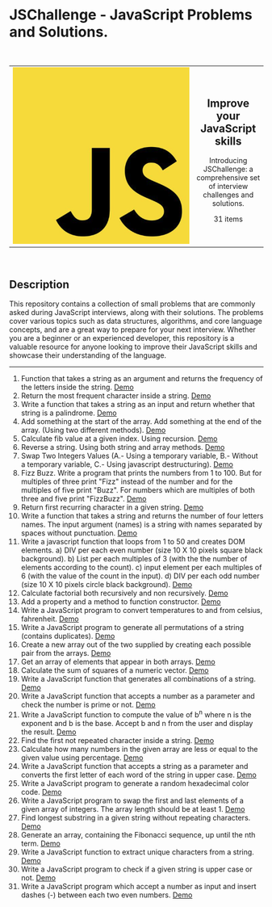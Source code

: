 
# JSChallenge - JavaScript Problems and Solutions.

<br/>

<table>
<tr>
<td width="350px">
<img src="https://raw.githubusercontent.com/mariuspetrov/js-challenge/main/js.png" alt="JSChallenge" width="350px"/>
</td>
  
<td>
<h2 align="center">Improve your JavaScript skills</h2> 
<p align="center">Introducing JSChallenge: a comprehensive set of interview challenges and solutions.</p> 
<p align="center">31 items</p>
</td>
</tr>
</table>


<br/>

## Description
This repository contains a collection of small problems that are commonly asked during JavaScript interviews, along with their solutions. The problems cover various topics such as data structures, algorithms, and core language concepts, and are a great way to prepare for your next interview. Whether you are a beginner or an experienced developer, this repository is a valuable resource for anyone looking to improve their JavaScript skills and showcase their understanding of the language.


<hr/>

1.  Function that takes a string as an argument and returns the frequency of the letters inside the string. <a href="https://mariuspetrov.github.io/js-challenge/01/index.html" target="_blank">Demo</a>
2.  Return the most frequent character inside a string. <a href="https://mariuspetrov.github.io/js-challenge/02/index.html" target="_blank">Demo</a>
3.  Write a function that takes a string as an input and return whether that string is a palindrome. <a href="https://mariuspetrov.github.io/js-challenge/03/index.html" target="_blank">Demo</a>
4.  Add something at the start of the array. Add something at the end of the array. (Using two different methods). <a href="https://mariuspetrov.github.io/js-challenge/04/index.html" target="_blank">Demo</a>
5.  Calculate fib value at a given index. Using recursion. <a href="https://mariuspetrov.github.io/js-challenge/05/index.html" target="_blank">Demo</a>
6.  Reverse a string. Using both string and array methods. <a href="https://mariuspetrov.github.io/js-challenge/06/index.html" target="_blank">Demo</a>
7.  Swap Two Integers Values (A.- Using a temporary variable, B.- Without a temporary variable, C.- Using javascript destructuring). <a href="https://mariuspetrov.github.io/js-challenge/07/index.html" target="_blank">Demo</a>
8.  Fizz Buzz. Write a program that prints the numbers from 1 to 100. But for multiples of three print "Fizz" instead of the number and for the multiples of five print "Buzz". For numbers which are multiples of both three and five print "FizzBuzz". <a href="https://mariuspetrov.github.io/js-challenge/08/index.html" target="_blank">Demo</a>
9.  Return first recurring character in a given string. <a href="https://mariuspetrov.github.io/js-challenge/09/index.html" target="_blank">Demo</a>
10. Write a function that takes a string and returns the number of four letters names. The input argument (names) is a string with names separated by spaces without punctuation. <a href="https://mariuspetrov.github.io/js-challenge/10/index.html" target="_blank">Demo</a>
11. Write a javascript function that loops from 1 to 50 and creates DOM elements. a) DIV per each even number (size 10 X 10 pixels square black background). b) List per each multiples of 3 (with the the number of elements according to the count). c) input element per each multiples of 6 (with the value of the count in the input). d) DIV per each odd number (size 10 X 10 pixels circle black background). <a href="https://mariuspetrov.github.io/js-challenge/11/index.html" target="_blank">Demo</a>
12. Calculate factorial both recursively and non recursively. <a href="https://mariuspetrov.github.io/js-challenge/12/index.html" target="_blank">Demo</a>
13. Add a property and a method to function constructor. <a href="https://mariuspetrov.github.io/js-challenge/13/index.html" target="_blank">Demo</a>
14. Write a JavaScript program to convert temperatures to and from celsius, fahrenheit. <a href="https://mariuspetrov.github.io/js-challenge/14/index.html" target="_blank">Demo</a>
15. Write a JavaScript program to generate all permutations of a string (contains duplicates). <a href="https://mariuspetrov.github.io/js-challenge/15/index.html" target="_blank">Demo</a>
16. Create a new array out of the two supplied by creating each possible pair from the arrays. <a href="https://mariuspetrov.github.io/js-challenge/16/index.html" target="_blank">Demo</a>
17. Get an array of elements that appear in both arrays. <a href="https://mariuspetrov.github.io/js-challenge/17/index.html" target="_blank">Demo</a>
18. Calculate the sum of squares of a numeric vector. <a href="https://mariuspetrov.github.io/js-challenge/18/index.html" target="_blank">Demo</a>
19. Write a JavaScript function that generates all combinations of a string. <a href="https://mariuspetrov.github.io/js-challenge/19/index.html" target="_blank">Demo</a>
20. Write a JavaScript function that accepts a number as a parameter and check the number is prime or not. <a href="https://mariuspetrov.github.io/js-challenge/20/index.html" target="_blank">Demo</a>
21. Write a JavaScript function to compute the value of b<sup>n</sup> where n is the exponent and b is the base. Accept b and n from the user and display the result. <a href="https://mariuspetrov.github.io/js-challenge/21/index.html" target="_blank">Demo</a>
22. Find the first not repeated character inside a string. <a href="https://mariuspetrov.github.io/js-challenge/22/index.html" target="_blank">Demo</a>
23. Calculate how many numbers in the given array are less or equal to the given value using percentage. <a href="https://mariuspetrov.github.io/js-challenge/23/index.html" target="_blank">Demo</a> 
24. Write a JavaScript function that accepts a string as a parameter and converts the first letter of each word of the string in upper case. <a href="https://mariuspetrov.github.io/js-challenge/24/index.html" target="_blank">Demo</a> 
25. Write a JavaScript program to generate a random hexadecimal color code. <a href="https://mariuspetrov.github.io/js-challenge/25/index.html" target="_blank">Demo</a> 
26. Write a JavaScript program to swap the first and last elements of a given array of integers. The array length should be  at least 1. <a href="https://mariuspetrov.github.io/js-challenge/26/index.html" target="_blank">Demo</a>
27. Find longest substring in a given string without repeating characters. <a href="https://mariuspetrov.github.io/js-challenge/27/index.html" target="_blank">Demo</a>
28. Generate an array, containing the Fibonacci sequence, up until the nth term. <a href="https://mariuspetrov.github.io/js-challenge/28/index.html" target="_blank">Demo</a>
29. Write a JavaScript function to extract unique characters from a string. <a href="https://mariuspetrov.github.io/js-challenge/29/index.html" target="_blank">Demo</a>
30. Write a JavaScript program to check if a given string is upper case or not. <a href="https://mariuspetrov.github.io/js-challenge/30/index.html" target="_blank">Demo</a>
31. Write a JavaScript program which accept a number as input and insert dashes (-) between each two even numbers. <a href="https://mariuspetrov.github.io/js-challenge/31/index.html" target="_blank">Demo</a>
